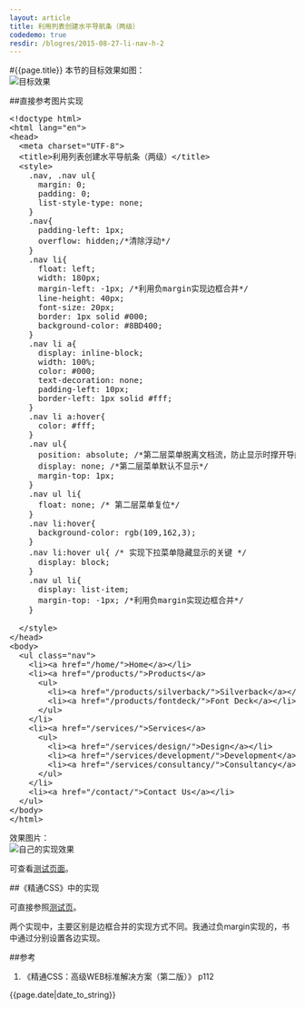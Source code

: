 ```yaml
---
layout: article
title: 利用列表创建水平导航条（两级）
codedemo: true
resdir: /blogres/2015-08-27-li-nav-h-2
---
```


#{{page.title}}
本节的目标效果如图：<br>
![目标效果]({{page.resdir}}/target.png)

##直接参考图片实现

<pre class="brush:html">
&lt;!doctype html>
&lt;html lang="en">
&lt;head>
  &lt;meta charset="UTF-8">
  &lt;title>利用列表创建水平导航条（两级）&lt;/title>
  &lt;style>
    .nav, .nav ul{
      margin: 0;
      padding: 0;
      list-style-type: none;
    }
    .nav{
      padding-left: 1px;
      overflow: hidden;/*清除浮动*/
    }
    .nav li{
      float: left;
      width: 180px;
      margin-left: -1px; /*利用负margin实现边框合并*/
      line-height: 40px;
      font-size: 20px;
      border: 1px solid #000;
      background-color: #8BD400;
    }
    .nav li a{
      display: inline-block;
      width: 100%;
      color: #000;
      text-decoration: none;
      padding-left: 10px;
      border-left: 1px solid #fff;
    }
    .nav li a:hover{
      color: #fff;
    }
    .nav ul{
      position: absolute; /*第二层菜单脱离文档流，防止显示时撑开导航条下方内容*/
      display: none; /*第二层菜单默认不显示*/
      margin-top: 1px;
    }
    .nav ul li{
      float: none; /* 第二层菜单复位*/
    }
    .nav li:hover{
      background-color: rgb(109,162,3);
    }
    .nav li:hover ul{ /* 实现下拉菜单隐藏显示的关键 */
      display: block;
    } 
    .nav ul li{
      display: list-item;
      margin-top: -1px; /*利用负margin实现边框合并*/
    }
    
  &lt;/style>
&lt;/head>
&lt;body>
  &lt;ul class="nav">
    &lt;li>&lt;a href="/home/">Home&lt;/a>&lt;/li>
    &lt;li>&lt;a href="/products/">Products&lt;/a>
      &lt;ul>
        &lt;li>&lt;a href="/products/silverback/">Silverback&lt;/a>&lt;/li>
        &lt;li>&lt;a href="/products/fontdeck/">Font Deck&lt;/a>&lt;/li>
      &lt;/ul>
    &lt;/li>
    &lt;li>&lt;a href="/services/">Services&lt;/a>
      &lt;ul>
        &lt;li>&lt;a href="/services/design/">Design&lt;/a>&lt;/li>
        &lt;li>&lt;a href="/services/development/">Development&lt;/a>&lt;/li>
        &lt;li>&lt;a href="/services/consultancy/">Consultancy&lt;/a>&lt;/li>
      &lt;/ul>
    &lt;/li>
    &lt;li>&lt;a href="/contact/">Contact Us&lt;/a>&lt;/li>
  &lt;/ul>
&lt;/body>
&lt;/html>
</pre>

效果图片：<br>
![自己的实现效果]({{page.resdir}}/li-nav-h-2.png)

可查看[测试页面]({{page.resdir}}/li-nav-h-2.html)。

##《精通CSS》中的实现

可直接参照[测试页]({{page.resdir}}/dropdowns.htm)。

两个实现中，主要区别是边框合并的实现方式不同。我通过负margin实现的，书中通过分别设置各边实现。

##参考

1. 《精通CSS：高级WEB标准解决方案（第二版）》 p112

{{page.date|date_to_string}}